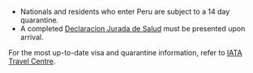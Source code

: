 - Nationals and residents who enter Peru are subject to a 14 day quarantine.
- A completed [Declaracion Jurada de Salud](https://www.gob.pe/institucion/rree/campa%C3%B1as/922-declaracion-jurada-de-salud-del-viajero-para-prevenir-el-covid-19) must be presented upon arrival.

For the most up-to-date visa and quarantine information, refer to [IATA Travel Centre](https://www.iatatravelcentre.com/international-travel-document-news/1580226297.htm).
